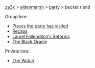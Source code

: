 [za3k](/) > [aldenmarsh](/aldenmarsh) > [party](players1.md) > becket riend

Group lore:

- [Places the party has visited](visited.md)
- [Recaps](recap.md)
- [Laurel Fallenditch's Reforms](laurel_fallenditch.md)
- [The Black Oracle](black_oracle.md)

Private lore:

- [The Watch](watch.md)
